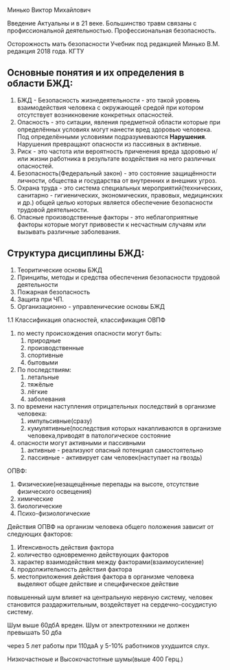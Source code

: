 Минько Виктор Михайлович

Введение
Актуальны и в 21 веке.
Большинство травм связаны с профиссиональной деятельностью.
Профессиональная безопасность.

Осторожность мать безопасности
Учебник под редакцией Минько В.М. редакция 2018 года. КГТУ

## Основные понятия и их определения в области БЖД:
1) БЖД - Безопасность жизнедеятельности - это такой уровень взаимодействия человека с окружающей средой при котором отсутствует возникновение конкретных опасностей.
2) Опасность - это ситации, явления  предметной области которые при определённых условиях могут нанести вред здоровью человека. Под определёнными условиями подразумеваются **Нарушения**. Нарушения превращают опасности из пассивных в активные.
3) Риск - это частота или вероятность приченения вреда здоровью и/или жизни работника в результате воздействия на него различных опасностей.
4) Безопасность(Федеральный закон) - это состояние защищённости личности, общества и государства от внутренних и внешних угроз.
5) Охрана труда - это система специальных мероприятий(технических, санитарно - гигиенических, экономических, правовых, медицинских и др.) общей целью которых является обеспечение безопасности трудовой деятельности.
6) Опасные производственные факторы - это неблагоприятные факторы которые могут привовести к несчастным случаям или вызывать различные заболевания.

## Структура дисциплины БЖД:
1) Теоритические основы БЖД
2) Принципы, методы и средства обеспечения безопасности трудовой деятельности
3) Пожарная безопасность
4) Защита при ЧП.
5) Организационно - управленические основы БЖД

1.1 Классификация опасностей, классификация ОВПФ
1) по месту происхождения опасности могут быть:
	1) природные
	2) производственные
	3) спортивные
	4) бытовыми
2) По последствиям:
	1) летальные
	2) тяжёлые
	3) лёгкие
	4) заболевания
3) по времени наступления отрицательных последствий в организме человека:
	1) импульсивные(сразу)
	2) кумулятивные(последствия которых накапливаются в организме человека,приводят в патологическое состояние
4) опасности могут активными и пассивными
	1) активные - реализуют опасный потенциал самостоятельно
	2) пассивные - активирует сам человек(наступает на гвоздь)

ОПВФ:
1) Физические(незащещённые перепады на высоте, отсутствие физического освещения)
2) химические
3) биологические
4) Психо-физиологические

Действия ОПВФ на организм человека общего положения зависит от следующих факторов:
1) Итенсивность действия фактора
2) количество одновременно действующих факторов
3) характер взаимодействия между факторами(взаимоусиление)
4) продолжительность действия фактора
5) местоприложения действия фактора в организме человека
выделяют общее действие и специфическое действие

повышенный шум влияет на центральную нервную систему, человек становится раздаржительным, воздействует на сердечно-сосудистую систему.

Шум выше 60дбА вреден.
Шум от электротехники не должен превышать 50 дба

через 5 лет работы при 110даА у 5-10% работников ухудшится слух.

Низкочастноые и Высокочастотные шумы(выше 400 Герц.)